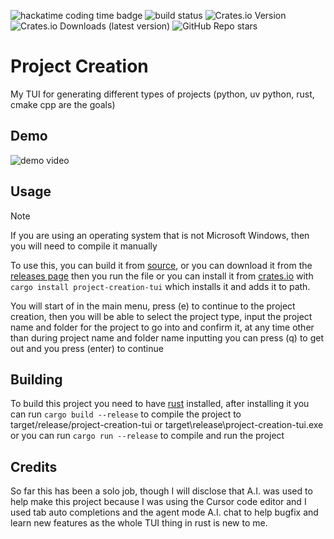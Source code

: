 ![hackatime coding time badge](https://hackatime-badge.hackclub.com/U0825U4K39Q/project-creation)
![build status](https://img.shields.io/github/actions/workflow/status/Ghostboo124/project-creation/rust.yml?branch=main&event=push)
![Crates.io Version](https://img.shields.io/crates/v/project-creation-tui)
![Crates.io Downloads (latest version)](https://img.shields.io/crates/dv/project-creation-tui)
![GitHub Repo stars](https://img.shields.io/github/stars/Ghostboo124/project-creation?style=flat)

# Project Creation

My TUI for generating different types of projects (python, uv python, rust, cmake cpp are the goals)

## Demo

![demo video](https://www.youtube.com/embed/BvbK70bw50U?si=pW9IDg7G5RKGs8mX)

## Usage

> [!NOTE]
> If you are using an operating system that is not Microsoft Windows, then you will need to compile it manually

To use this, you can build it from [source](https://github.com/Ghostboo124/project-creation#building), or you can download it from the [releases page](https://github.com/Ghostboo124/project-creation/releases/latest) then you run the file or you can install it from [crates.io](https://crates.io/crates/project-creation-tui/) with `cargo install project-creation-tui` which installs it and adds it to path.

You will start of in the main menu, press (e) to continue to the project creation,
then you will be able to select the project type, input the project name and folder for the project to go into and confirm it, at any time other than during project name and folder name inputting you can press (q) to get out and you press (enter) to continue

## Building

To build this project you need to have [rust](https://www.rust-lang.org/tools/install) installed, after installing it you can run `cargo build --release` to compile the project to target/release/project-creation-tui or target\release\project-creation-tui.exe or you can run `cargo run --release` to compile and run the project

## Credits

So far this has been a solo job, though I will disclose that A.I. was used to help make this project because I was using the Cursor code editor and I used tab auto completions and the agent mode A.I. chat to help bugfix and learn new features as the whole TUI thing in rust is new to me.
